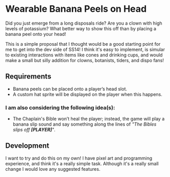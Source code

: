 # Wearable Banana Peels on Head
Did you just emerge from a long disposals ride? Are you a clown with high levels of potassium? What better way to show this off than by placing a banana peel onto your head!

This is a simple proposal that I thought would be a good starting point for me to get into the dev side of SS14! I think it's easy to implement, is simular to existing interactions with items like cones and drinking cups, and would make a small but silly addition for clowns, botanists, tiders, and dispo fans!

## Requirements
- Banana peels can be placed onto a player’s head slot.
- A custom hat sprite will be displayed on the player when this happens.

### I am also considering the following idea(s):
- The Chaplain's Bible won’t heal the player; instead, the game will play a banana slip sound and say something along the lines of *"The Bibles slips off **[PLAYER]**"*.

## Development
I want to try and do this on my own! I have pixel art and programming experience, and think it's a really simple task. Although it's a really small change I would love any suggested features.
